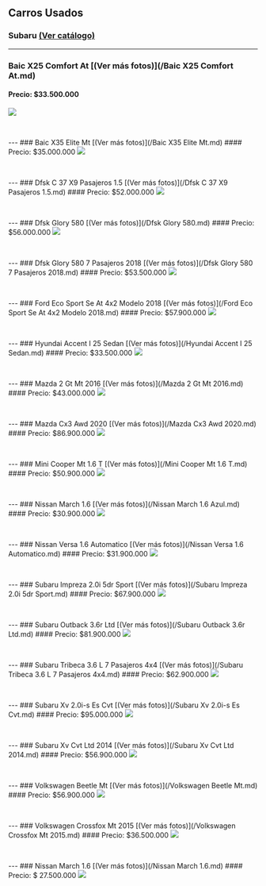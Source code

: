 ## Carros Usados

### Subaru [(Ver catálogo)](/Subaru.md)


---
### Baic X25 Comfort At [(Ver más fotos)](/Baic X25 Comfort At.md)
#### Precio: $33.500.000

<img src="images/Baic X25 Comfort At - 0.7906.jpg?raw=true"/>
<p>&nbsp;</p>
---
### Baic X35 Elite Mt [(Ver más fotos)](/Baic X35 Elite Mt.md)
#### Precio: $35.000.000

<img src="images/Baic X35 Elite Mt - 0.0136.jpg?raw=true"/>
<p>&nbsp;</p>
---
### Dfsk C 37 X9 Pasajeros 1.5 [(Ver más fotos)](/Dfsk C 37 X9 Pasajeros 1.5.md)
#### Precio: $52.000.000

<img src="images/Dfsk C 37 X9 Pasajeros 1.5 - 0.4157.jpg?raw=true"/>
<p>&nbsp;</p>
---
### Dfsk Glory 580 [(Ver más fotos)](/Dfsk Glory 580.md)
#### Precio: $56.000.000

<img src="images/Dfsk Glory 580 - 0.5785.jpg?raw=true"/>
<p>&nbsp;</p>
---
### Dfsk Glory 580 7 Pasajeros 2018 [(Ver más fotos)](/Dfsk Glory 580 7 Pasajeros 2018.md)
#### Precio: $53.500.000

<img src="images/Dfsk Glory 580 7 Pasajeros 2018 - 0.5653.jpg?raw=true"/>
<p>&nbsp;</p>
---
### Ford Eco Sport Se At 4x2 Modelo 2018 [(Ver más fotos)](/Ford Eco Sport Se At 4x2 Modelo 2018.md)
#### Precio: $57.900.000

<img src="images/Ford Eco Sport Se At 4x2 Modelo 2018 - 0.3792.jpg?raw=true"/>
<p>&nbsp;</p>
---
### Hyundai Accent I 25 Sedan [(Ver más fotos)](/Hyundai Accent I 25 Sedan.md)
#### Precio: $33.500.000

<img src="images/Hyundai Accent I 25 Sedan - 0.9855.jpg?raw=true"/>
<p>&nbsp;</p>
---
### Mazda 2 Gt Mt 2016 [(Ver más fotos)](/Mazda 2 Gt Mt 2016.md)
#### Precio: $43.000.000

<img src="images/Mazda 2 Gt Mt 2016 Kilo-9.000 - 0.8354.jpg?raw=true"/>
<p>&nbsp;</p>
---
### Mazda Cx3 Awd 2020 [(Ver más fotos)](/Mazda Cx3 Awd 2020.md)
#### Precio: $86.900.000

<img src="images/Mazda Cx3 Awd 2020 - 0.2909.jpg?raw=true"/>
<p>&nbsp;</p>
---
### Mini Cooper Mt 1.6 T [(Ver más fotos)](/Mini Cooper Mt 1.6 T.md)
#### Precio: $50.900.000

<img src="images/Mini Cooper Mt 1.6 T - 0.9675.jpg?raw=true"/>
<p>&nbsp;</p>
---
### Nissan March 1.6 [(Ver más fotos)](/Nissan March 1.6 Azul.md)
#### Precio: $30.900.000

<img src="images/Nissan March 1.6 - 0.1973.jpg?raw=true"/>
<p>&nbsp;</p>
---
### Nissan Versa 1.6 Automatico [(Ver más fotos)](/Nissan Versa 1.6 Automatico.md)
#### Precio: $31.900.000

<img src="images/Nissan Versa 1.6 Automatico - 0.0424.jpg?raw=true"/>
<p>&nbsp;</p>
---
### Subaru Impreza 2.0i 5dr Sport [(Ver más fotos)](/Subaru Impreza 2.0i 5dr Sport.md)
#### Precio: $67.900.000

<img src="images/Subaru Impreza 2.0i 5dr Sport - 0.987.jpg?raw=true"/>
<p>&nbsp;</p>
---
### Subaru Outback 3.6r Ltd [(Ver más fotos)](/Subaru Outback 3.6r Ltd.md)
#### Precio: $81.900.000

<img src="images/Subaru Outback 3.6r Ltd - 0.1514.jpg?raw=true"/>
<p>&nbsp;</p>
---
### Subaru Tribeca 3.6 L 7 Pasajeros 4x4 [(Ver más fotos)](/Subaru Tribeca 3.6 L 7 Pasajeros 4x4.md)
#### Precio: $62.900.000

<img src="images/Subaru Tribeca 3.6 L 7 Pasajeros 4x4 - 0.6932.jpg?raw=true"/>
<p>&nbsp;</p>
---
### Subaru Xv 2.0i-s Es Cvt [(Ver más fotos)](/Subaru Xv 2.0i-s Es Cvt.md)
#### Precio: $95.000.000

<img src="images/Subaru Xv 2.0i-s Es Cvt - 0.8362.jpg?raw=true"/>
<p>&nbsp;</p>
---
### Subaru Xv Cvt Ltd 2014 [(Ver más fotos)](/Subaru Xv Cvt Ltd 2014.md)
#### Precio: $56.900.000

<img src="images/Subaru Xv Cvt Ltd 2014 - 0.4846.jpg?raw=true"/>
<p>&nbsp;</p>
---
### Volkswagen Beetle Mt [(Ver más fotos)](/Volkswagen Beetle Mt.md)
#### Precio: $56.900.000

<img src="images/Volkswagen Beetle Mt - 0.9355.jpg?raw=true"/>
<p>&nbsp;</p>
---
### Volkswagen Crossfox Mt 2015 [(Ver más fotos)](/Volkswagen Crossfox Mt 2015.md)
#### Precio: $36.500.000

<img src="images/Volkswagen Crossfox Mt 2015 - 0.9703.jpg?raw=true"/>
<p>&nbsp;</p>
---
### Nissan March 1.6 [(Ver más fotos)](/Nissan March 1.6.md)
#### Precio: $ 27.500.000

<img src="images/Nissan March 1.6 - 0.2307.jpg?raw=true"/>
<p>&nbsp;</p>
